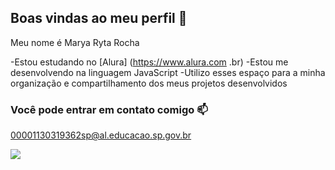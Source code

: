 ## Boas vindas ao meu perfil 🍒

Meu nome é Marya Ryta Rocha 

-Estou estudando no [Alura] (https://www.alura.com .br)
-Estou me desenvolvendo na linguagem JavaScript
-Utilizo esses espaço para a minha organização e compartilhamento dos meus projetos desenvolvidos 

### Você pode entrar em contato comigo 📫

00001130319362sp@al.educacao.sp.gov.br

![](https://media1.tenor.com/m/QMKkSdLbCHwAAAAC/monster-high-g3-g3-monster-high.gif)

